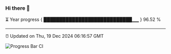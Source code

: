 ### Hi there 👋

⏳ Year progress { ████████████████████████████▁▁ } 96.52 %

---

⏰ Updated on Thu, 19 Dec 2024 06:16:57 GMT

![Progress Bar CI](https://github.com/code-lakshay/GitHub-Actions-Demo/workflows/Progress%20Bar%20CI/badge.svg)
